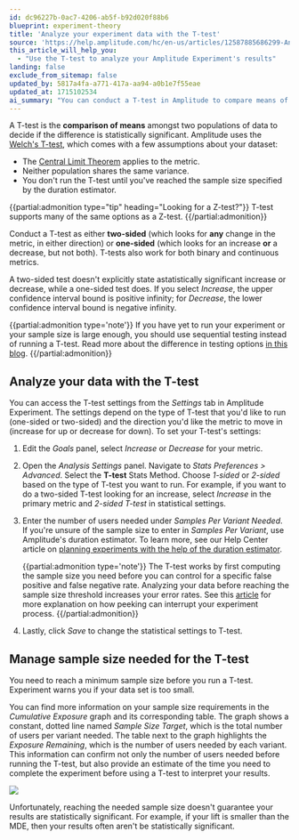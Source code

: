 ```yaml
---
id: dc96227b-0ac7-4206-ab5f-b92d020f88b6
blueprint: experiment-theory
title: 'Analyze your experiment data with the T-test'
source: 'https://help.amplitude.com/hc/en-us/articles/12587885686299-Analyze-your-experiment-data-with-the-T-test'
this_article_will_help_you:
  - "Use the T-test to analyze your Amplitude Experiment's results"
landing: false
exclude_from_sitemap: false
updated_by: 5817a4fa-a771-417a-aa94-a0b1e7f55eae
updated_at: 1715102534
ai_summary: "You can conduct a T-test in Amplitude to compare means of two data populations. Amplitude uses Welch's T-test with specific dataset assumptions. T-tests can be two-sided (any change) or one-sided (increase or decrease). Access T-test settings in Amplitude Experiment to choose test type and metric direction. Ensure you meet the sample size before running a T-test. Manage sample size needed using Cumulative Exposure graph. Reaching the sample size doesn't guarantee statistical significance; results may not be significant if lift is smaller than MDE."
---
```

A T-test is the **comparison of means** amongst two populations of data to decide if the difference is statistically significant. Amplitude uses the [Welch's T-test](https://en.wikipedia.org/wiki/Welch%27s_t-test), which comes with a few assumptions about your dataset:

* The [Central Limit Theorem](https://en.wikipedia.org/wiki/Central_limit_theorem) applies to the metric.
* Neither population shares the same variance.
* You don't run the T-test until you've reached the sample size specified by the duration estimator.

{{partial:admonition type="tip" heading="Looking for a Z-test?"}}
T-test supports many of the same options as a Z-test.
{{/partial:admonition}}

Conduct a T-test as either **two-sided** (which looks for **any** change in the metric, in either direction) or **one-sided** (which looks for an increase **or** a decrease, but not both). T-tests also work for both binary and continuous metrics.

A two-sided test doesn't explicitly state astatistically significant increase or decrease, while a one-sided test does. If you select *Increase*, the upper confidence interval bound is positive infinity; for *Decrease*, the lower confidence interval bound is negative infinity.

{{partial:admonition type='note'}}
If you have yet to run your experiment or your sample size is large enough, you should use sequential testing instead of running a T-test. Read more about the difference in testing options [in this blog](https://amplitude.com/blog/sequential-test-vs-t-test).
{{/partial:admonition}}

## Analyze your data with the T-test

You can access the T-test settings from the *Settings* tab in Amplitude Experiment. The settings depend on the type of T-test that you'd like to run (one-sided or two-sided) and the direction you'd like the metric to move in (increase for up or decrease for down). To set your T-test's settings:

1. Edit the *Goals* panel, select *Increase* or *Decrease* for your metric.
2. Open the *Analysis Settings* panel. Navigate to *Stats Preferences > Advanced*. Select the **T-test** Stats Method. Choose *1-sided* or *2-sided* based on the type of T-test you want to run. For example, if you want to do a two-sided T-test looking for an increase, select *Increase* in the primary metric and *2-sided T-test* in statistical settings.
3. Enter the number of users needed under *Samples Per Variant Needed*. If you're unsure of the sample size to enter in *Samples Per Variant*, use Amplitude's duration estimator. To learn more, see our Help Center article on [planning experiments with the help of the duration estimator](/docs/feature-experiment/workflow/experiment-estimate-duration).

    {{partial:admonition type='note'}}
    The T-test works by first computing the sample size you need before you can control for a specific false positive and false negative rate. Analyzing your data before reaching the sample size threshold increases your error rates. See this [article](https://medium.com/@SkyscannerEng/the-fourth-ghost-of-experimentation-peeking-b33890dcd3de) for more explanation on how peeking can interrupt your experiment process.
    {{/partial:admonition}}

4. Lastly, click *Save* to change the statistical settings to T-test.

## Manage sample size needed for the T-test

You need to reach a minimum sample size before you run a T-test. Experiment warns you if your data set is too small. 

You can find more information on your sample size requirements in the *Cumulative Exposure* graph and its corresponding table. The graph shows a constant, dotted line named *Sample Size Target*, which is the total number of users per variant needed. The table next to the graph highlights the *Exposure Remaining*, which is the number of users needed by each variant. This information can confirm not only the number of users needed before running the T-test, but also provide an estimate of the time you need to complete the experiment before using a T-test to interpret your results.

![](/docs/output/img/experiment-theory/RM3egRnbjtRu6omQuMOnWLzB454XqT8c0Zggca7cXJGi3BM6utiLZjfABHlMD3LEQi3rkWuz1DWXwinwVTJeZ3WQ40aAi9qhQAFzhO769-nlNFWRhYzAhzOVPTk0UHO6k323AO60QDFVCgcZE-AThMY)

Unfortunately, reaching the needed sample size doesn't guarantee your results are statistically significant. For example, if your lift is smaller than the MDE, then your results often aren't be statistically significant.